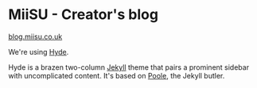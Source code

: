 # MiiSU - Creator's blog

[blog.miisu.co.uk](http://blog.miisu.co.uk)

We're using [Hyde](https://github.com/poole/hyde).

Hyde is a brazen two-column [Jekyll](http://jekyllrb.com) theme that pairs a prominent sidebar with uncomplicated content. It's based on [Poole](http://getpoole.com), the Jekyll butler.
